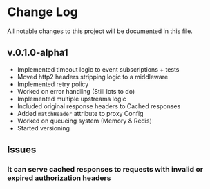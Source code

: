 # Change Log
All notable changes to this project will be documented in this file.

## v.0.1.0-alpha1
- Implemented timeout logic to event subscriptions + tests
- Moved http2 headers stripping logic to a middleware
- Implemented retry policy
- Worked on error handling (Still lots to do)
- Implemented multiple upstreams logic
- Included original response headers to Cached responses
- Added `matchHeader` attribute to proxy Config
- Worked on queueing system (Memory & Redis)
- Started versioning

## Issues
### It can serve cached responses to requests with invalid or expired authorization headers